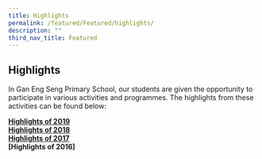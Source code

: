 ```yaml
---
title: Highlights
permalink: /featured/Featured/highlights/
description: ""
third_nav_title: Featured
---
```

## Highlights

In Gan Eng Seng Primary School, our students are given the opportunity to participate in various activities and programmes. The highlights from these activities can be found below:

**[Highlights of 2019](/highlights-2019/2019/)**<br>
**[Highlights of 2018](/highlights-2019/2019/)**<br>
**[Highlights of 2017](/highlights/2017/)**<br>
**[Highlights of 2016]**